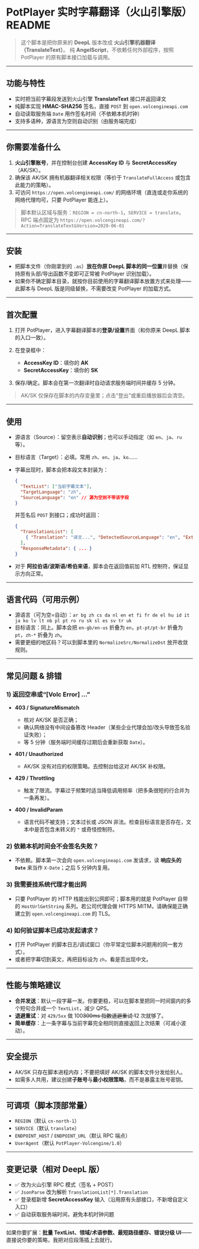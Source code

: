 # PotPlayer 实时字幕翻译（火山引擎版）README

> 这个脚本是把你原来的 **DeepL** 版本改成 **火山引擎机器翻译（TranslateText）**。
> 纯 **AngelScript**，不依赖任何外部程序，按照 PotPlayer 的原有脚本接口加载与调用。

---

## 功能与特性

* 实时把当前字幕段发送到火山引擎 **TranslateText** 接口并返回译文
* 纯脚本实现 **HMAC-SHA256** 签名，直接 `POST` 到 `open.volcengineapi.com`
* 自动读取服务端 `Date` 用作签名时间（不依赖本机时钟）
* 支持多语种，源语言为空则自动识别（由服务端完成）

---

## 你需要准备什么

1. **火山引擎账号**，并在控制台创建 **AccessKey ID** 与 **SecretAccessKey**（AK/SK）。
2. 确保该 AK/SK 拥有机器翻译相关权限（等价于 `TranslateFullAccess` 或包含此能力的策略）。
3. 可访问 `https://open.volcengineapi.com/` 的网络环境（直连或走你系统的网络代理均可，只要 PotPlayer 能连上）。

> 脚本默认区域与服务：`REGION = cn-north-1`，`SERVICE = translate`，RPC 端点固定为
> `https://open.volcengineapi.com/?Action=TranslateText&Version=2020-06-01`

---

## 安装

* 把脚本文件（你刚拿到的 `.as`）**放在你原 DeepL 脚本的同一位置**并替换（保持原有头部/导出函数不变即可正常被 PotPlayer 识别加载）。
* 如果你不确定脚本目录，就按你目前使用的字幕翻译脚本放置方式来处理——此脚本与 DeepL 版是同级替换，不需要改变 PotPlayer 的加载方式。

---

## 首次配置

1. 打开 PotPlayer，进入字幕翻译脚本的**登录/设置**界面（和你原来 DeepL 脚本的入口一致）。
2. 在登录框中：

   * **AccessKey ID**：填你的 **AK**
   * **SecretAccessKey**：填你的 **SK**
3. 保存/确定。脚本会在第一次翻译时自动请求服务端时间并缓存 5 分钟。

> AK/SK 仅保存在脚本的内存变量里；点击“登出”或重启播放器后会清空。

---

## 使用

* 源语言（Source）：留空表示**自动识别**；也可以手动指定（如 `en`、`ja`、`ru` 等）。
* 目标语言（Target）：必填。常用 `zh`、`en`、`ja`、`ko`……
* 字幕出现时，脚本会把本段文本封装为：

  ```json
  {
    "TextList": ["当前字幕文本"],
    "TargetLanguage": "zh",
    "SourceLanguage": "en" // 源为空则不带该字段
  }
  ```

  并签名后 `POST` 到接口；成功时返回：

  ```json
  {
    "TranslationList": [
      { "Translation": "译文...", "DetectedSourceLanguage": "en", "Extra": null }
    ],
    "ResponseMetadata": { ... }
  }
  ```
* 对于 **阿拉伯语/波斯语/希伯来语**，脚本会在返回值前加 RTL 控制符，保证显示方向正常。

---

## 语言代码（可用示例）

* 源语言（可为空=自动）：`ar bg zh cs da nl en et fi fr de el hu id it ja ko lv lt nb pl pt ro ru sk sl es sv tr uk`
* 目标语言：同上。脚本会把 `en-gb/en-us` 折叠为 `en`，`pt-pt/pt-br` 折叠为 `pt`，`zh-*` 折叠为 `zh`。
* 需要更细的地区码？可以到脚本里的 `NormalizeSrc/NormalizeDst` 放开收敛规则。

---

## 常见问题 & 排错

### 1) 返回空串或“\[Volc Error] …”

* **403 / SignatureMismatch**

  * 核对 AK/SK 是否正确；
  * 确认网络没有中间设备篡改 Header（某些企业代理会加/改头导致签名验证失败）；
  * 等 5 分钟（服务端时间缓存过期后会重新获取 `Date`）。
* **401 / Unauthorized**

  * AK/SK 没有对应的权限策略。去控制台给这对 AK/SK 补权限。
* **429 / Throttling**

  * 触发了限流。字幕过于频繁时适当降低调用频率（把多条很短的行合并为一条再发）。
* **400 / InvalidParam**

  * 语言代码不被支持；文本过长或 JSON 非法。检查目标语言是否存在，文本中是否包含未转义的 `"` 或奇怪控制符。

### 2) 依赖本机时间会不会签名失败？

* 不依赖。脚本第一次会向 `open.volcengineapi.com` 发请求，读 **响应头的 `Date`** 来当作 `X-Date`；之后 5 分钟内复用。

### 3) 我需要挂系统代理才能出网

* 只要 PotPlayer 的 HTTP 栈能出到公网即可；脚本用的就是 PotPlayer 自带的 `HostUrlGetString` 系列。若公司代理会做 HTTPS MITM，请确保能正确建立到 `open.volcengineapi.com` 的 TLS。

### 4) 如何验证脚本已成功发起请求？

* 打开 PotPlayer 的脚本日志/调试窗口（你平常定位脚本问题用的同一套方式）。
* 或者把字幕切到英文，再把目标设为 `zh`，看是否出现中文。

---

## 性能与策略建议

* **合并发送**：默认一段字幕一发。你要更稳，可以在脚本里把同一时间窗内的多个短句合并成一个 `TextList`，减少 QPS。
* **退避重试**：对 `429/5xx` 做 100~~300ms 指数退避重试 1~~2 次就够了。
* **简单缓存**：上一条字幕与当前字幕完全相同则直接返回上次结果（可减小波动）。

---

## 安全提示

* AK/SK 只存在脚本进程内存；不要把填好 AK/SK 的脚本文件分发给别人。
* 如需多人共用，建议创建**子账号**与**最小权限策略**，而不是暴露主账号密钥。

---

## 可调项（脚本顶部常量）

* `REGION`（默认 `cn-north-1`）
* `SERVICE`（默认 `translate`）
* `ENDPOINT_HOST` / `ENDPOINT_URL`（默认 RPC 端点）
* `UserAgent`（默认 `PotPlayer-Volcengine/1.0`）

---

## 变更记录（相对 DeepL 版）

* ✅ 改为火山引擎 RPC 模式（签名 + POST）
* ✅ `JsonParse` 改为解析 `TranslationList[*].Translation`
* ✅ 登录框新增 **SecretAccessKey** 输入（沿用原有头部接口，不新增自定义入口）
* ✅ 自动获取服务端时间，避免本机时钟问题

---

如果你要扩展：**批量 TextList、领域/术语参数、最短路径缓存、错误分级 UI**——直接说你要的策略，我把对应段落插上去就行。
